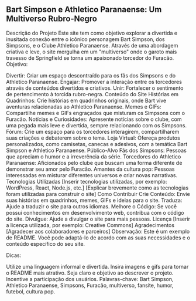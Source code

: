 <h2>Bart Simpson e Athletico Paranaense: Um Multiverso Rubro-Negro</h2>
Descrição do Projeto
Este site tem como objetivo explorar a divertida e inusitada conexão entre o icônico personagem Bart Simpson, dos Simpsons, e o Clube Athletico Paranaense. Através de uma abordagem criativa e leve, o site mergulha em um "multiverso" onde o garoto mais travesso de Springfield se torna um apaixonado torcedor do Furacão.
Objetivo:

Divertir: Criar um espaço descontraído para os fãs dos Simpsons e do Athletico Paranaense.
Engajar: Promover a interação entre os torcedores através de conteúdos divertidos e criativos.
Unir: Fortalecer o sentimento de pertencimento à torcida rubro-negra.
Conteúdo do Site
Histórias em Quadrinhos: Crie histórias em quadrinhos originais, onde Bart vive aventuras relacionadas ao Athletico Paranaense.
Memes e GIFs: Compartilhe memes e GIFs engraçados que misturam os Simpsons com o Furacão.
Notícias e Curiosidades: Apresente notícias sobre o clube, com uma pegada mais leve e divertida, sempre relacionando com os Simpsons.
Fórum: Crie um espaço para os torcedores interagirem, compartilharem suas criações e debaterem sobre o tema.
Loja Virtual: Ofereça produtos personalizados, como camisetas, canecas e adesivos, com a temática Bart Simpson e Athletico Paranaense.
Público-Alvo
Fãs dos Simpsons: Pessoas que apreciam o humor e a irreverência da série.
Torcedores do Athletico Paranaense: Aficionados pelo clube que buscam uma forma diferente de demonstrar seu amor pelo Furacão.
Amantes da cultura pop: Pessoas interessadas em misturar diferentes universos e criar novas narrativas.
Tecnologias Utilizadas
[Inserir tecnologias utilizadas, por exemplo: WordPress, React, Node.js, etc.]
[Explicar brevemente como as tecnologias foram utilizadas para construir o site]
Como Contribuir
Crie Conteúdo: Envie suas histórias em quadrinhos, memes, GIFs e ideias para o site.
Traduza: Ajude a traduzir o site para outros idiomas.
Melhore o Código: Se você possui conhecimentos em desenvolvimento web, contribua com o código do site.
Divulgue: Ajude a divulgar o site para mais pessoas.
Licença
[Inserir a licença utilizada, por exemplo: Creative Commons]
Agradecimentos
[Agradecer aos colaboradores e parceiros]
Observação: Este é um exemplo de README. Você pode adaptá-lo de acordo com as suas necessidades e o conteúdo específico do seu site.

Dicas:

Utilize uma linguagem informal e divertida.
Insira imagens e gifs para tornar o README mais atrativo.
Seja claro e objetivo ao descrever o projeto.
Incentive a participação dos usuários.
Palavras-chave: Bart Simpson, Athletico Paranaense, Simpsons, Furacão, multiverso, fansite, humor, futebol, cultura pop.
